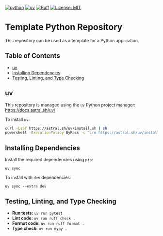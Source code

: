 [![python](https://img.shields.io/badge/Python-3.12-3776AB.svg?style=flat&logo=python&logoColor=ffd343)](https://docs.python.org/3.12/)
[![uv](https://img.shields.io/endpoint?url=https://raw.githubusercontent.com/astral-sh/uv/main/assets/badge/v0.json)](https://github.com/astral-sh/uv)
[![Ruff](https://img.shields.io/endpoint?url=https://raw.githubusercontent.com/astral-sh/ruff/main/assets/badge/v2.json)](https://github.com/astral-sh/ruff)
[![License: MIT](https://img.shields.io/badge/License-MIT-yellow.svg)](https://opensource.org/licenses/MIT)

<!-- omit from toc -->
# Template Python Repository
This repository can be used as a template for a Python application.

<!-- omit from toc -->
## Table of Contents
- [uv](#uv)
- [Installing Dependencies](#installing-dependencies)
- [Testing, Linting, and Type Checking](#testing-linting-and-type-checking)

## uv
This repository is managed using the `uv` Python project manager: https://docs.astral.sh/uv/

To install `uv`:

```sh
curl -LsSf https://astral.sh/uv/install.sh | sh                                    # Linux/Mac
powershell -ExecutionPolicy ByPass -c "irm https://astral.sh/uv/install.ps1 | iex" # Windows
```

## Installing Dependencies
Install the required dependencies using `pip`:

    uv sync

To install with `dev` dependencies:

    uv sync --extra dev

## Testing, Linting, and Type Checking

- **Run tests:** `uv run pytest`
- **Lint code:** `uv run ruff check .`
- **Format code:** `uv run ruff format .`
- **Type check:** `uv run mypy .`
